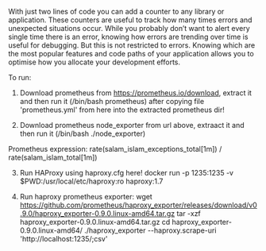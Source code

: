 With just two lines of code you can add a counter to any library or application. These counters are useful to track how many times errors and unexpected situations occur. While you probably don’t want to alert every single time there is an error, knowing how errors are trending over time is useful for debugging. But this is not restricted to errors. Knowing which are the most popular features and code paths of your application allows you to optimise how you allocate your development efforts.


To run:
1. Download prometheus from https://prometheus.io/download, extract it and then run it (/bin/bash prometheus) after copying file 'prometheus.yml' from here into the extracted prometheus dir!

2. Download prometheus node_exporter from url above, extraact it and then run it (/bin/bash ./node_exporter)

Prometheus expression:
rate(salam_islam_exceptions_total[1m])
/
rate(salam_islam_total[1m])

3. Run HAProxy using haproxy.cfg here!
	docker run -p 1235:1235 -v $PWD:/usr/local/etc/haproxy:ro haproxy:1.7

4. Run haproxy prometheus exporter:
	wget https://github.com/prometheus/haproxy_exporter/releases/download/v0.9.0/haproxy_exporter-0.9.0.linux-amd64.tar.gz
	tar -xzf haproxy_exporter-0.9.0.linux-amd64.tar.gz
	cd haproxy_exporter-0.9.0.linux-amd64/
	./haproxy_exporter --haproxy.scrape-uri 'http://localhost:1235/;csv'
